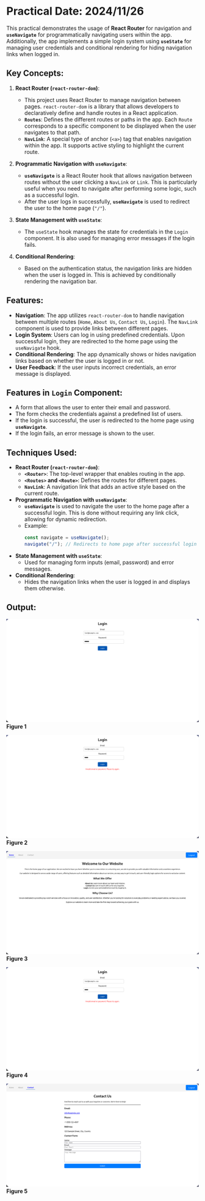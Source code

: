 # Practical Date: 2024/11/26

This practical demonstrates the usage of **React Router** for navigation and **`useNavigate`** for programmatically navigating users within the app. Additionally, the app implements a simple login system using **`useState`** for managing user credentials and conditional rendering for hiding navigation links when logged in.

## Key Concepts:
1. **React Router (`react-router-dom`)**: 
   - This project uses React Router to manage navigation between pages. `react-router-dom` is a library that allows developers to declaratively define and handle routes in a React application.
   - **`Routes`**: Defines the different routes or paths in the app. Each `Route` corresponds to a specific component to be displayed when the user navigates to that path.
   - **`NavLink`**: A special type of anchor (`<a>`) tag that enables navigation within the app. It supports active styling to highlight the current route.
   
2. **Programmatic Navigation with `useNavigate`**: 
   - **`useNavigate`** is a React Router hook that allows navigation between routes without the user clicking a `NavLink` or `Link`. This is particularly useful when you need to navigate after performing some logic, such as a successful login.
   - After the user logs in successfully, **`useNavigate`** is used to redirect the user to the home page (`"/"`).
   
3. **State Management with `useState`**: 
   - The `useState` hook manages the state for credentials in the `Login` component. It is also used for managing error messages if the login fails.
   
4. **Conditional Rendering**: 
   - Based on the authentication status, the navigation links are hidden when the user is logged in. This is achieved by conditionally rendering the navigation bar.

## Features:
- **Navigation**: The app utilizes `react-router-dom` to handle navigation between multiple routes (`Home`, `About Us`, `Contact Us`, `Login`). The `NavLink` component is used to provide links between different pages.
- **Login System**: Users can log in using predefined credentials. Upon successful login, they are redirected to the home page using the `useNavigate` hook.
- **Conditional Rendering**: The app dynamically shows or hides navigation links based on whether the user is logged in or not.
- **User Feedback**: If the user inputs incorrect credentials, an error message is displayed.

## Features in `Login` Component:
- A form that allows the user to enter their email and password.
- The form checks the credentials against a predefined list of users.
- If the login is successful, the user is redirected to the home page using **`useNavigate`**.
- If the login fails, an error message is shown to the user.

## Techniques Used:
- **React Router (`react-router-dom`)**: 
   - **`<Router>`**: The top-level wrapper that enables routing in the app.
   - **`<Routes>` and `<Route>`**: Defines the routes for different pages.
   - **`NavLink`**: A navigation link that adds an active style based on the current route.
- **Programmatic Navigation with `useNavigate`**: 
   - **`useNavigate`** is used to navigate the user to the home page after a successful login. This is done without requiring any link click, allowing for dynamic redirection.
   - Example:
     ```javascript
     const navigate = useNavigate();
     navigate("/"); // Redirects to home page after successful login
     ```
- **State Management with `useState`**:
   - Used for managing form inputs (email, password) and error messages.
- **Conditional Rendering**: 
   - Hides the navigation links when the user is logged in and displays them otherwise.

## Output:
![Login Page](../../../ScreenShots/Nov_26_1.png)
**Figure 1**

![Login Page](../../../ScreenShots/Nov_26_2.png)
**Figure 2**

![Login Page](../../../ScreenShots/Nov_26_3.png)
**Figure 3**

![Login Page](../../../ScreenShots/Nov_26_4.png)
**Figure 4**

![Login Page](../../../ScreenShots/Nov_26_5.png)
**Figure 5**

